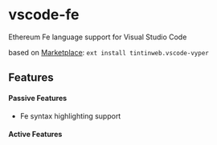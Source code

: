 



# vscode-fe    
   


Ethereum Fe language support for Visual Studio Code


based on 
[Marketplace](https://marketplace.visualstudio.com/items?itemName=tintinweb.vscode-vyper): `ext install tintinweb.vscode-vyper`


## Features

#### Passive Features

* Fe syntax highlighting support

#### Active Features
